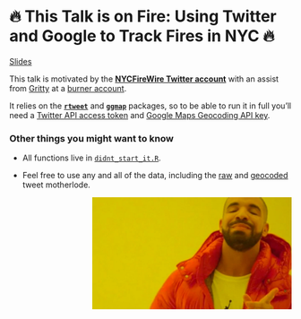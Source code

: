 🔥 This Talk is on Fire: Using Twitter and Google to Track Fires in NYC 🔥
========================================================================

[Slides](https://aedobbyn.github.io/nyr-2019/)

This talk is motivated by the [**NYCFireWire Twitter
account**](https://twitter.com/NYCFireWire) with an assist from
[Gritty](https://youtu.be/FNt0anp7WK8?t=8) at a [burner
account](https://twitter.com/didntstartit).

It relies on the [**`rtweet`**](https://github.com/mkearney/rtweet) and
[**`ggmap`**](https://github.com/dkahle/ggmap) packages, so to be able
to run it in full you’ll need a [Twitter API access
token](https://rtweet.info/articles/auth.html) and [Google Maps
Geocoding API
key](https://developers.google.com/maps/documentation/geocoding/intro#Geocoding).

### Other things you might want to know

-   All functions live in
    [`didnt_start_it.R`](https://github.com/aedobbyn/nyc-fires/blob/master/R/didnt_start_it.R).

-   Feel free to use any and all of the data, including the
    [raw](https://github.com/aedobbyn/nyc-fires/blob/master/data/raw/lots_o_fires.csv)
    and
    [geocoded](https://github.com/aedobbyn/nyc-fires/blob/master/data/derived/dat.csv)
    tweet motherlode.

<!-- <p align="right"> -->
<img src="./img/happy_drake.jpg" height="200" align="right">
<!-- </p> -->
